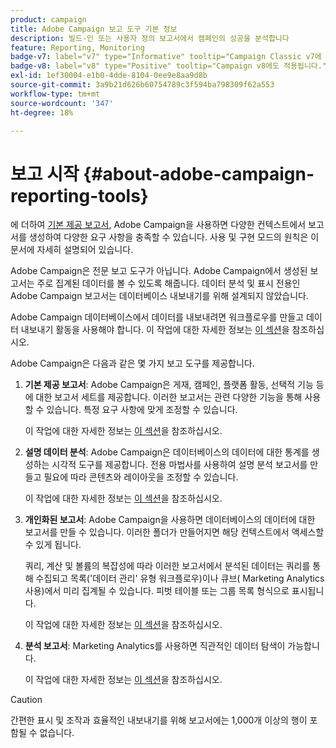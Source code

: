 ```yaml
---
product: campaign
title: Adobe Campaign 보고 도구 기본 정보
description: 빌드-인 또는 사용자 정의 보고서에서 캠페인의 성공을 분석합니다
feature: Reporting, Monitoring
badge-v7: label="v7" type="Informative" tooltip="Campaign Classic v7에 적용"
badge-v8: label="v8" type="Positive" tooltip="Campaign v8에도 적용됩니다."
exl-id: 1ef30004-e1b0-4dde-8104-0ee9e8aa9d8b
source-git-commit: 3a9b21d626b60754789c3f594ba798309f62a553
workflow-type: tm+mt
source-wordcount: '347'
ht-degree: 18%

---
```


# 보고 시작 {#about-adobe-campaign-reporting-tools}



에 더하여 [기본 제공 보고서](../../reporting/using/about-campaign-built-in-reports.md), Adobe Campaign을 사용하면 다양한 컨텍스트에서 보고서를 생성하여 다양한 요구 사항을 충족할 수 있습니다. 사용 및 구현 모드의 원칙은 이 문서에 자세히 설명되어 있습니다.

Adobe Campaign은 전문 보고 도구가 아닙니다. Adobe Campaign에서 생성된 보고서는 주로 집계된 데이터를 볼 수 있도록 해줍니다. 데이터 분석 및 표시 전용인 Adobe Campaign 보고서는 데이터베이스 내보내기를 위해 설계되지 않았습니다.

Adobe Campaign 데이터베이스에서 데이터를 내보내려면 워크플로우를 만들고 데이터 내보내기 활동을 사용해야 합니다. 이 작업에 대한 자세한 정보는 [이 섹션](../../workflow/using/about-action-activities.md)을 참조하십시오.

Adobe Campaign은 다음과 같은 몇 가지 보고 도구를 제공합니다.

1. **기본 제공 보고서**: Adobe Campaign은 게재, 캠페인, 플랫폼 활동, 선택적 기능 등에 대한 보고서 세트를 제공합니다. 이러한 보고서는 관련 다양한 기능을 통해 사용할 수 있습니다. 특정 요구 사항에 맞게 조정할 수 있습니다.

   이 작업에 대한 자세한 정보는 [이 섹션](../../reporting/using/about-campaign-built-in-reports.md)을 참조하십시오.

1. **설명 데이터 분석**: Adobe Campaign은 데이터베이스의 데이터에 대한 통계를 생성하는 시각적 도구를 제공합니다. 전용 마법사를 사용하여 설명 분석 보고서를 만들고 필요에 따라 콘텐츠와 레이아웃을 조정할 수 있습니다.

   이 작업에 대한 자세한 정보는 [이 섹션](../../reporting/using/about-descriptive-analysis.md)을 참조하십시오.

1. **개인화된 보고서**: Adobe Campaign을 사용하면 데이터베이스의 데이터에 대한 보고서를 만들 수 있습니다. 이러한 폴더가 만들어지면 해당 컨텍스트에서 액세스할 수 있게 됩니다.

   쿼리, 계산 및 볼륨의 복잡성에 따라 이러한 보고서에서 분석된 데이터는 쿼리를 통해 수집되고 목록(&#39;데이터 관리&#39; 유형 워크플로우)이나 큐브( Marketing Analytics 사용)에서 미리 집계될 수 있습니다. 피벗 테이블 또는 그룹 목록 형식으로 표시됩니다.

   이 작업에 대한 자세한 정보는 [이 섹션](../../reporting/using/about-reports-creation-in-campaign.md)을 참조하십시오.

1. **분석 보고서**: Marketing Analytics를 사용하면 직관적인 데이터 탐색이 가능합니다.

   이 작업에 대한 자세한 정보는 [이 섹션](../../reporting/using/ac-cubes.md)을 참조하십시오.

>[!CAUTION]
>
>간편한 표시 및 조작과 효율적인 내보내기를 위해 보고서에는 1,000개 이상의 행이 포함될 수 없습니다.
